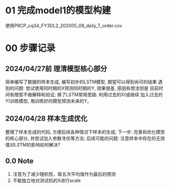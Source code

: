 # 01 完成model1的模型构建
使用PRCP_cq34_FY3DL2_202005_08_daily_T_order.csv

# 00 步骤记录
## 2024/04/27前 理清模型核心部分

简单编写了数据的样本生成, 编写初步的LSTM模型, 期望可以得到尚可的结果
遇到的问题: 尝试使用同时期的X预测同时期的Y, 效果很差, 原因有想法但是
目前时间有限暂不做解释和验证; 换了LSTM常用思路: 利用过去的X(或继续
加入过去的Y)训练模型, 用训练好的模型预测未来的Y。

## 2024/04/28 样本生成优化

整理了样本生成的代码, 方便后续各种情况下样本的生成;
下一步: 完善和优化模型的核心部分, 并尝试加入参数寻优等方法;
后续可能的问题: 注意样本中存在的无效值对LSTM的影响如何解决?

## 0.0 Note
 1. 注意为了减少随机性，取五次平均值作为最后的预测
 2. 不能独立地对测试机的X进行scale